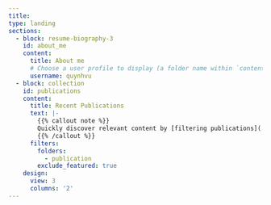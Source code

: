 ```yaml
---
title:
type: landing
sections:
  - block: resume-biography-3
    id: about_me
    content:
      title: About me
      # Choose a user profile to display (a folder name within `content/authors/`)
      username: quynhvu
  - block: collection
    id: publications
    content:
      title: Recent Publications
      text: |-
        {{% callout note %}}
        Quickly discover relevant content by [filtering publications](./publication/).
        {{% /callout %}}
      filters:
        folders:
          - publication
        exclude_featured: true
    design:
      view: 3
      columns: '2'
---
```

